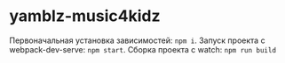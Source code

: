 # yamblz-music4kidz

Первоначальная установка зависимостей: `npm i`.
Запуск проекта с webpack-dev-serve: `npm start`.
Сборка проекта с watch: `npm run build`
